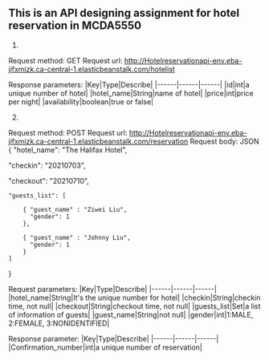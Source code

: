 ## This is an API designing assignment for hotel reservation in MCDA5550
1. 
Request method: GET
Request url: http://Hotelreservationapi-env.eba-jifxmizk.ca-central-1.elasticbeanstalk.com/hotelist

Response parameters:
|Key|Type|Describe|
|------|------|------|
|id|int|a unique number of hotel|
|hotel_name|String|name of hotel|
|price|int|price per night|
|availability|boolean|true or false|

2.
Request method: POST
Request url: http://Hotelreservationapi-env.eba-jifxmizk.ca-central-1.elasticbeanstalk.com/reservation
Request body: JSON
{ "hotel_name": "The Halifax Hotel",

   "checkin": "20210703",

   "checkout": "20210710",

	"guests_list": [
		
		{ "guest_name" : "Ziwei Liu",
		  "gender": 1
		},

		{ "guest_name" : "Johnny Liu",
	      "gender": 1
		}
	]
}

Request parameters:
|Key|Type|Describe|
|------|------|------|
|hotel_name|String|It's the unique number for hotel|
|checkin|String|checkin time, not null|
|checkout|String|checkout time, not null|
|guests_list|Set|a list of information of guests|
|guest_name|String|not null|
|gender|int|1:MALE, 2:FEMALE, 3:NONIDENTIFIED|

Response parameter:
|Key|Type|Describe|
|------|------|------|
|Confirmation_number|int|a unique number of reservation|